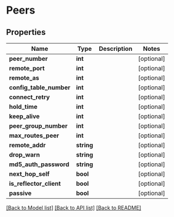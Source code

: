 # Peers

## Properties
Name | Type | Description | Notes
------------ | ------------- | ------------- | -------------
**peer_number** | **int** |  | [optional] 
**remote_port** | **int** |  | [optional] 
**remote_as** | **int** |  | [optional] 
**config_table_number** | **int** |  | [optional] 
**connect_retry** | **int** |  | [optional] 
**hold_time** | **int** |  | [optional] 
**keep_alive** | **int** |  | [optional] 
**peer_group_number** | **int** |  | [optional] 
**max_routes_peer** | **int** |  | [optional] 
**remote_addr** | **string** |  | [optional] 
**drop_warn** | **string** |  | [optional] 
**md5_auth_password** | **string** |  | [optional] 
**next_hop_self** | **bool** |  | [optional] 
**is_reflector_client** | **bool** |  | [optional] 
**passive** | **bool** |  | [optional] 

[[Back to Model list]](../README.md#documentation-for-models) [[Back to API list]](../README.md#documentation-for-api-endpoints) [[Back to README]](../README.md)


